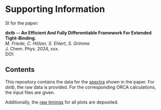 # Supporting Information

SI for the paper:

**dxtb -- An Efficient And Fully Differentiable Framework For Extended Tight-Binding.**
<br>
*M. Friede, C. Hölzer, S. Ehlert, S. Grimme*
<br>
J. Chem. Phys. 2024, xxx.
<br>
DOI: []()


## Contents

This repository contains the data for the [spectra](spectra) shown in the paper.
For *dxtb*, the raw data is provided. For the corresponding ORCA calculations, the input files are given.

Additionally, the [raw timings](timings) for all plots are deposited.
